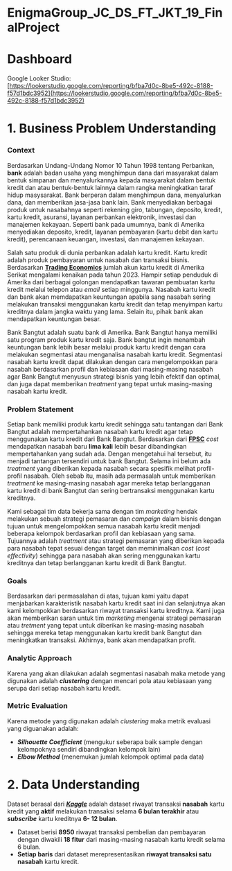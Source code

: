 # EnigmaGroup_JC_DS_FT_JKT_19_FinalProject

# Dashboard
Google Looker Studio: [https://lookerstudio.google.com/reporting/bfba7d0c-8be5-492c-8188-f57d1bdc3952](https://lookerstudio.google.com/reporting/bfba7d0c-8be5-492c-8188-f57d1bdc3952)

# 1. Business Problem Understanding

### Context
Berdasarkan Undang-Undang Nomor 10 Tahun 1998 tentang Perbankan, **bank** adalah badan usaha yang menghimpun dana dari masyarakat dalam bentuk simpanan dan menyalurkannya kepada masyarakat dalam bentuk kredit dan atau bentuk-bentuk lainnya dalam rangka meningkatkan taraf hidup masysarakat. Bank berperan dalam menghimpun dana, menyalurkan dana, dan memberikan jasa-jasa bank lain. Bank menyediakan berbagai produk untuk nasabahnya seperti rekening giro, tabungan, deposito, kredit, kartu kredit, asuransi, layanan perbankan elektronik, investasi dan manajemen kekayaan. Seperti bank pada umumnya, bank di Amerika menyediakan deposito, kredit, layanan pembayaran (kartu debit dan kartu kredit), perencanaan keuangan, investasi, dan manajemen kekayaan.

Salah satu produk di dunia perbankan adalah kartu kredit.  Kartu kredit adalah produk pembayaran untuk nasabah dan transaksi bisnis. Berdasarkan **[Trading Economics](https://id.tradingeconomics.com/united-states/credit-card-accounts)** jumlah akun kartu kredit di Amerika Serikat mengalami kenaikan pada tahun 2023. Hampir setiap penduduk di Amerika dari berbagai golongan mendapatkan tawaran pembuatan kartu kredit melalui telepon atau *email* setiap minggunya. Nasabah kartu kredit dan bank akan memdapatkan keuntungan apabila sang nasabah sering melakukan transaksi menggunakan kartu kredit dan tetap menyimpan kartu kreditnya dalam jangka waktu yang lama. Selain itu, pihak bank akan mendapatkan keuntungan besar.

Bank Bangtut adalah suatu bank di Amerika. Bank Bangtut hanya memiliki satu program produk kartu kredit saja. Bank bangtut ingin menambah keuntungan bank lebih besar melalui produk kartu kredit dengan cara melakukan segmentasi atau menganalisa nasabah kartu kredit. Segmentasi nasabah kartu kredit dapat dilakukan dengan cara mengelompokkan para nasabah berdasarkan profil dan kebiasaan dari masing-masing nasabah agar Bank Bangtut menyusun strategi bisnis yang lebih efektif dan optimal, dan juga dapat memberikan *treatment* yang tepat untuk masing-masing nasabah kartu kredit.


### Problem Statement
Setiap bank memiliki produk kartu kredit sehingga satu tantangan dari Bank Bangtut adalah mempertahankan nasabah kartu kredit agar tetap menggunakan kartu kredit dari Bank Bangtut. Berdasarkan dari **[FPSC](https://www.fpsc.com/the_cost_of_customer_churn.pdf)** *cost* mendapatkan nasabah baru **lima kali** lebih besar dibandingkan mempertahankan yang sudah ada. Dengan mengetahui hal tersebut, itu menjadi tantangan tersendiri untuk bank Bangtut. Selama ini belum ada *treatment* yang diberikan kepada nasabah secara spesifik melihat profil-profil nasabah. Oleh sebab itu, masih ada permasalah untuk memberikan *treatment* ke masing-masing nasabah agar mereka tetap berlangganan kartu kredit di bank Bangtut dan sering bertransaksi menggunakan kartu kreditnya.

Kami sebagai tim data bekerja sama dengan tim *marketing* hendak melakukan sebuah strategi pemasaran dan *campaign* dalam bisnis dengan tujuan untuk mengelompokkan semua nasabah kartu kredit menjadi beberapa kelompok berdasarkan profil dan kebiasaan yang sama. Tujuannya adalah *treatment* atau strategi pemasaran yang diberikan kepada para nasabah tepat sesuai dengan target dan meminimalkan *cost* (*cost effectivity*) sehingga para nasabah akan sering menggunakan kartu kreditnya dan tetap berlangganan kartu kredit di Bank Bangtut.


### Goals
Berdasarkan dari permasalahan di atas, tujuan kami yaitu dapat menjabarkan karakteristik nasabah kartu kredit saat ini dan selanjutnya akan kami kelompokkan berdasarkan riwayat transaksi kartu kreditnya. Kami juga akan memberikan saran untuk tim *marketing* mengenai strategi pemasaran atau *tretment* yang tepat untuk diberikan ke masing-masing nasabah sehingga mereka tetap menggunakan kartu kredit bank Bangtut dan meningkatkan transaksi. Akhirnya, bank akan mendapatkan profit.

### Analytic Approach
Karena yang akan dilakukan adalah segmentasi nasabah maka metode yang digunakan adalah ***clustering*** dengan mencari pola atau kebiasaan yang serupa dari setiap nasabah kartu kredit.


### Metric Evaluation
Karena metode yang digunakan adalah *clustering* maka metrik evaluasi yang diguanakan adalah:

* ***Silhouette Coefficient*** (mengukur seberapa baik sample dengan kelompoknya sendiri dibandingkan kelompok lain)
* ***Elbow Method*** (menemukan jumlah kelompok optimal pada data)

# 2. Data Understanding  

Dataset berasal dari [***Kaggle***](https://www.kaggle.com/datasets/arjunbhasin2013/ccdata/discussion/169386) adalah dataset riwayat transaksi **nasabah** kartu kredit yang **aktif** melakukan transaksi selama **6 bulan terakhir** atau ***subscribe*** kartu kreditnya **6- 12 bulan**. 
* Dataset berisi **8950** riwayat transaksi pembelian dan pembayaran dengan diwakili **18 fitur** dari masing-masing nasabah kartu kredit selama 6 bulan.
* **Setiap baris** dari dataset merepresentasikan **riwayat transaksi satu nasabah** kartu kredit.
